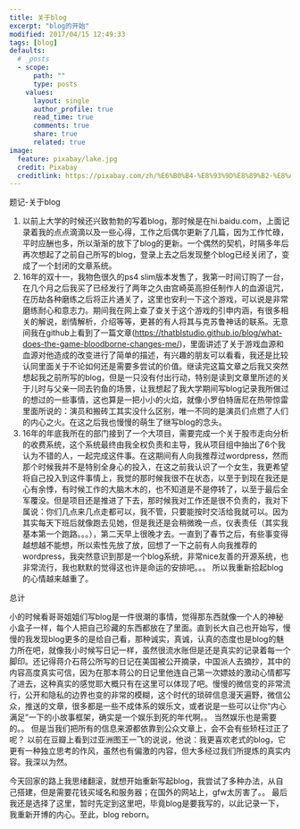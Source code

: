 ```yaml
---
title: 关于blog
excerpt: "blog的开始"
modified: 2017/04/15 12:49:33 
tags: [blog]
defaults:
  # _posts
  - scope:
      path: ""
      type: posts
    values:
      layout: single
      author_profile: true
      read_time: true
      comments: true
      share: true
      related: true
image:
  feature: pixabay/lake.jpg
  credit: Pixabay
  creditlink: https://pixabay.com/zh/%E6%B0%B4-%E8%93%9D%E8%89%B2-%E8%A1%A8%E9%9D%A2-%E6%B5%B7-%E6%B5%B7%E6%B4%8B-%E6%B6%B2%E4%BD%93-%E5%A4%A9%E7%A9%BA-%E5%9C%B0%E5%B9%B3%E7%BA%BF-%E7%BB%BF%E6%9D%BE%E7%9F%B3-%E7%BA%B9%E7%90%86-768745/
---
```



题记-关于blog

  1. 以前上大学的时候还兴致勃勃的写着blog，那时候是在hi.baidu.com，上面记录着我的点点滴滴以及一些心得，工作之后偶尔更新了几篇，因为工作忙碌，平时应酬也多，所以渐渐的放下了blog的更新。一个偶然的契机，时隔多年后再次想起了之前自己所写的blog，登录上去之后发现整个blog已经关闭了，变成了一个封闭的文章系统。
  2. 16年的双十一，我物色很久的ps4 slim版本发售了，我第一时间订购了一台，在几个月之后我买了已经发行了两年之久由宫崎英高担任制作人的血源诅咒，在历劫各种磨练之后将正片通关了，这里也安利一下这个游戏，可以说是非常磨练耐心和意志力。期间我在网上查了查关于这个游戏的引申内涵，有很多相关的解说，剧情解析，介绍等等，更甚的有人将其与克苏鲁神话的联系。无意间我在github上看到了一篇文章(https://thatblstudio.github.io/blog/what-does-the-game-bloodborne-changes-me/)，里面讲述了关于游戏血源和血源对他造成的改变进行了简单的描述，有兴趣的朋友可以看看，我还是比较认同里面关于不论如何还是需要多尝试的价值。继读完这篇文章之后我又突然想起我之前所写的blog，但是一只没有付出行动，特别是读到文章里所述的关于儿时与父亲一同去钓鱼的场景，让我想起了我大学期间写blog记录我所做过的想过的一些事情，这也算是一把小小的火焰，就像小罗伯特唐尼在热带惊雷里面所说的：演员和搬砖工其实没什么区别，唯一不同的是演员们点燃了人们的内心之火。在这之后我也慢慢的萌生了继写blog的念头。
  3. 16年的年底我所在的部门接到了一个大项目，需要完成一个关于股市走向分析的收费系统，这个系统最终由我全权负责和主导，我从项目组中抽出了6个我认为不错的人，一起完成这件事。在这期间有人向我推荐过wordpress，然而那个时候我并不是特别全身心的投入，在这之前我认识了一个女生，我更希望将自己投入到这件事情上，我觉的那时候我很不在状态，以至于到现在我还是心有余悸，有时候工作的大脑木木的，也不知道是不是停转了，以至于最后全军覆没。但是项目还是推进了下去，那时候我对工作还是很不负责的，我对下属说：你们几点来几点走都可以，我不管，只要能按时交活给我就可以。因为其实每天下班后就像跑去见她，但是我还是会稍微晚一点，仪表责任（其实我基本第一个跑路。。。），第二天早上很晚才去。一直到了春节之后，有些事变得越想越不能想，所以索性先放了放，回想了一下之前有人向我推荐的wordpress，我突然意识到那是一个blog系统，非常nice友善的开源系统，也非常流行，我也默默的觉得这也许是命运的安排吧。。。  所以我重新拾起blog的心情越来越重了。

总计

  小的时候看哥哥姐姐们写blog是一件很潮的事情，觉得那东西就像一个人的神秘小盒子一样，每个人把自己珍藏的东西都放在了里面。直到长大自己也开始写，慢慢的我发现blog更多的是给自己看，那种诚实，真诚，认真的态度也是blog的魅力所在吧，就像我小时候写日记一样，虽然很流水账但是还是真实的记录着每一个脚印。还记得蒋介石蒋公所写的日记在美国被公开摘录，中国派人去摘抄，其中的内容高度真实可信，因为在那本蒋公的日记里他连自己第一次嫖妓的激动心情都写了进去，这种真实的感觉耶大概只有在这里可以体现了吧。慢慢的微信变的非常流行，公开和隐私的边界也变的非常的模糊，这个时代的琐碎信息漫天遍野，微信公众，推送的文章，很多都是一些不成体系的娱乐文，或者说是一些可以让你“内心满足”一下的小故事框架，确实是一个娱乐到死的年代啊。。  当然娱乐也是需要的。。 但是当我们把所有的信息来源都依靠到公众文章上，会不会有些矫枉过正了呢？ 以前在豆瓣上看到过亚洲图王一飞的说说，他说：我更喜欢老式的blog，它更有一种独立思考的作风，虽然也有偏激的内容，但大多经过我们所提炼的真实内容。我深以为然。

 

  今天回家的路上我思绪翻滚，就想开始重新写起blog，我尝试了多种办法，从自己搭建，但是需要花钱买域名和服务器；在国外的网站上，gfw太厉害了。。   最后我还是选择了这里，暂时先定到这里吧，毕竟blog是要我写的，以此记录一下，我重新开博的内心。至此，blog reborn。


